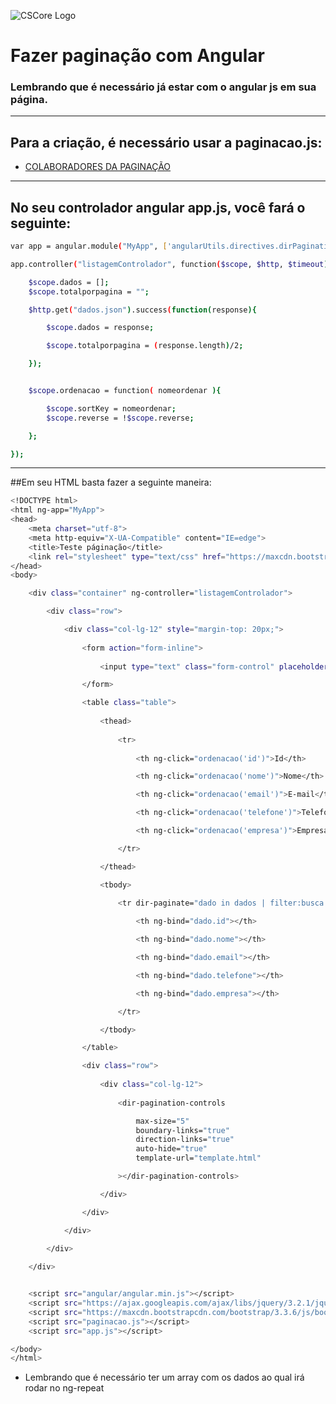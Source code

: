![CSCore Logo](http://hop.ie/talks/angular-intro/images/angularjs.jpeg)

# Fazer paginação com Angular #

### Lembrando que é necessário já estar com o angular js em sua página.
---
## Para a criação, é necessário usar a paginacao.js:

- [COLABORADORES DA PAGINAÇÃO]
---
## No seu controlador angular app.js, você fará o seguinte:
```sh
var app = angular.module("MyApp", ['angularUtils.directives.dirPagination']);

app.controller("listagemControlador", function($scope, $http, $timeout){

    $scope.dados = [];
    $scope.totalporpagina = "";

    $http.get("dados.json").success(function(response){

        $scope.dados = response;

        $scope.totalporpagina = (response.length)/2;

    });


    $scope.ordenacao = function( nomeordenar ){

        $scope.sortKey = nomeordenar;
        $scope.reverse = !$scope.reverse;

    };

});
```
---
##Em seu HTML basta fazer a seguinte maneira:
```sh
<!DOCTYPE html>
<html ng-app="MyApp">
<head>
	<meta charset="utf-8">
	<meta http-equiv="X-UA-Compatible" content="IE=edge">
	<title>Teste páginação</title>
	<link rel="stylesheet" type="text/css" href="https://maxcdn.bootstrapcdn.com/bootstrap/3.3.6/css/bootstrap.min.css">
</head>
<body>

	<div class="container" ng-controller="listagemControlador">

		<div class="row">

			<div class="col-lg-12" style="margin-top: 20px;">
				
				<form action="form-inline">
					
					<input type="text" class="form-control" placeholder="Digite sua busca..." ng-model="busca">

				</form>

				<table class="table">
					
					<thead>
						
						<tr>
							
							<th ng-click="ordenacao('id')">Id</th>

							<th ng-click="ordenacao('nome')">Nome</th>

							<th ng-click="ordenacao('email')">E-mail</th>

							<th ng-click="ordenacao('telefone')">Telefone</th>

							<th ng-click="ordenacao('empresa')">Empresa</th>

						</tr>

					</thead>

					<tbody>
						
						<tr dir-paginate="dado in dados | filter:busca | orderBy:sortKey:reverse | itemsPerPage:totalporpagina">

							<th ng-bind="dado.id"></th>

							<th ng-bind="dado.nome"></th>

							<th ng-bind="dado.email"></th>

							<th ng-bind="dado.telefone"></th>

							<th ng-bind="dado.empresa"></th>

						</tr>

					</tbody>

				</table>

				<div class="row">
					
					<div class="col-lg-12">
					
						<dir-pagination-controls

							max-size="5"
							boundary-links="true"
							direction-links="true"
							auto-hide="true"
							template-url="template.html"

						></dir-pagination-controls>

					</div>

				</div>

			</div>
			
		</div>

	</div>


	<script src="angular/angular.min.js"></script>
	<script src="https://ajax.googleapis.com/ajax/libs/jquery/3.2.1/jquery.min.js"></script>
	<script src="https://maxcdn.bootstrapcdn.com/bootstrap/3.3.6/js/bootstrap.min.js"></script>
	<script src="paginacao.js"></script>
	<script src="app.js"></script>

</body>
</html>
```

* Lembrando que é necessário ter um array com os dados ao qual irá rodar no ng-repeat

[COLABORADORES DA PAGINAÇÃO]: <https://github.com/michaelbromley/angularUtils/tree/master/src/directives/pagination>
